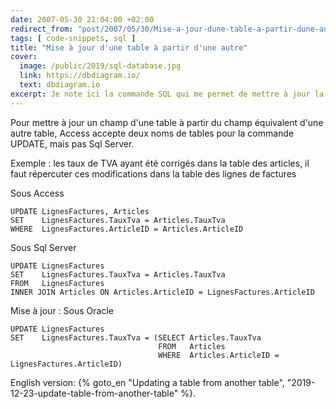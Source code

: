 ```yaml
---
date: 2007-05-30 21:04:00 +02:00
redirect_from: "post/2007/05/30/Mise-a-jour-dune-table-a-partir-dune-autre"
tags: [ code-snippets, sql ]
title: "Mise à jour d'une table à partir d'une autre"
cover:
  image: /public/2019/sql-database.jpg
  link: https://dbdiagram.io/
  text: dbdiagram.io
excerpt: Je note ici la commande SQL qui me permet de mettre à jour la colonne d'une table à partir d'une auytre colonne dans une autre table (versions Access, SqlServer et Oracle).
---
```


Pour mettre à jour un champ d'une table à partir du champ équivalent d'une
autre table, Access accepte deux noms de tables pour la commande UPDATE, mais
pas Sql Server.

Exemple : les taux de TVA ayant été corrigés dans la table des
articles, il faut répercuter ces modifications dans la table des lignes de
factures

Sous Access

```
UPDATE LignesFactures, Articles
SET    LignesFactures.TauxTva = Articles.TauxTva
WHERE  LignesFactures.ArticleID = Articles.ArticleID
```

Sous Sql Server

```
UPDATE LignesFactures
SET    LignesFactures.TauxTva = Articles.TauxTva
FROM   LignesFactures
INNER JOIN Articles ON Articles.ArticleID = LignesFactures.ArticleID
```

Mise à jour : Sous Oracle

```
UPDATE LignesFactures
SET    LignesFactures.TauxTva = (SELECT Articles.TauxTva
                                 FROM   Articles
                                 WHERE  Articles.ArticleID = LignesFactures.ArticleID)
```

<div class="encart">

English version: {% goto_en "Updating a table from another table", "2019-12-23-update-table-from-another-table" %}.

</div>
